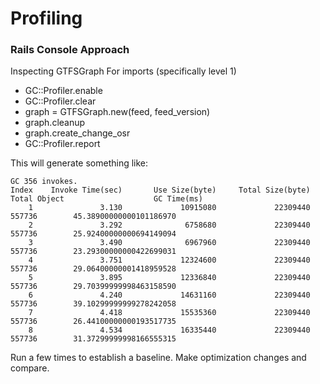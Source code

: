 # Profiling 

### Rails Console Approach 

Inspecting GTFSGraph For imports (specifically level 1) 
- GC::Profiler.enable 
- GC::Profiler.clear 
- graph = GTFSGraph.new(feed, feed_version) 
- graph.cleanup 
- graph.create_change_osr 
- GC::Profiler.report  

This will generate something like:

````
GC 356 invokes.
Index    Invoke Time(sec)       Use Size(byte)     Total Size(byte)         Total Object                    GC Time(ms)
    1               3.130             10915080             22309440               557736        45.38900000000101186970
    2               3.292              6758680             22309440               557736        25.92400000000694149094
    3               3.490              6967960             22309440               557736        23.29300000000422699031
    4               3.751             12324600             22309440               557736        29.06400000001418959528
    5               3.895             12336840             22309440               557736        29.70399999998463158590
    6               4.240             14631160             22309440               557736        39.10299999999278242058
    7               4.418             15535360             22309440               557736        26.44100000000193517735
    8               4.534             16335440             22309440               557736        31.37299999998166555315
````

Run a few times to establish a baseline. Make optimization changes and compare.
